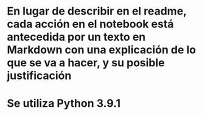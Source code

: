 # En lugar de describir en el readme, cada acción en el notebook está antecedida por un texto en Markdown con una explicación de lo que se va a hacer, y su posible justificación

# Se utiliza Python 3.9.1